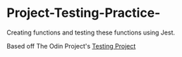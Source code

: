 # Project-Testing-Practice-
Creating functions and testing these functions using Jest.

Based off The Odin Project's <a href='https://www.theodinproject.com/lessons/node-path-javascript-testing-practice'>Testing Project</a>
